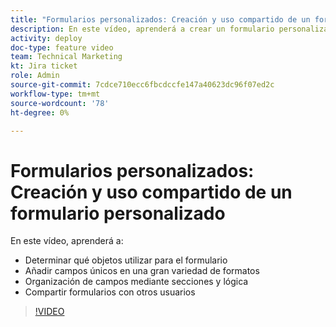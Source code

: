 ```yaml
---
title: "Formularios personalizados: Creación y uso compartido de un formulario personalizado"
description: En este vídeo, aprenderá a crear un formulario personalizado, agregar campos únicos al formulario, organizar campos mediante secciones y lógica y compartir formularios con los usuarios.
activity: deploy
doc-type: feature video
team: Technical Marketing
kt: Jira ticket
role: Admin
source-git-commit: 7cdce710ecc6fbcdccfe147a40623dc96f07ed2c
workflow-type: tm+mt
source-wordcount: '78'
ht-degree: 0%

---
```


# Formularios personalizados: Creación y uso compartido de un formulario personalizado

En este vídeo, aprenderá a:

* Determinar qué objetos utilizar para el formulario
* Añadir campos únicos en una gran variedad de formatos
* Organización de campos mediante secciones y lógica
* Compartir formularios con otros usuarios

>[!VIDEO](https://video.tv.adobe.com/v/335172/?quality=12)
